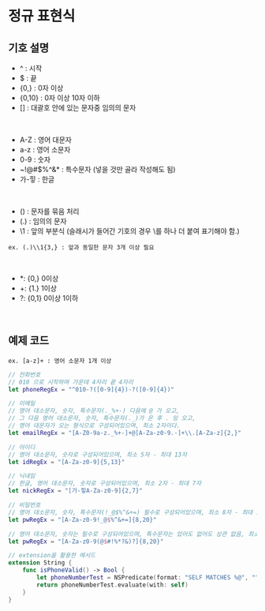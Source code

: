 # 정규 표현식


## 기호 설명
- ^ : 시작
- $ : 끝
- {0,} : 0자 이상
- {0,10} : 0자 이상 10자 이하
- [] : 대괄호 안에 있는 문자중 임의의 문자

</br>

- A-Z : 영어 대문자
- a-z : 영어 소문자
- 0-9 : 숫자
- ~!@#$%^&* : 특수문자 (넣을 것만 골라 작성해도 됨)
- 가-힣 : 한글

</br>

- () : 문자를 묶음 처리
- (.) : 임의의 문자
- \1 : 앞의 부분식 (슬래시가 들어간 기호의 경우 \를 하나 더 붙여 표기해야 함.)

```
ex. (.)\\1{3,} : 앞과 동일한 문자 3개 이상 필요
```
</br>

- *: {0,} 0이상
- +: {1.} 1이상
- ?: {0,1} 0이상 1이하

</br>

## 예제 코드

```
ex. [a-z]+ : 영어 소문자 1개 이상
```

```swift
// 전화번호
// 010 으로 시작하며 가운데 4자리 끝 4자리
let phoneRegEx = "^010-?([0-9]{4})-?([0-9]{4})"

// 이메일
// 영어 대소문자, 숫자, 특수문자(._%+-) 다음에 @ 가 오고,
// 그 다음 영어 대소문자, 숫자, 특수문자(._)가 온 후 . 잉 오고,
// 영어 대문자가 오는 형식으로 구성되어있으며, 최소 2자이다.
let emailRegEx = "[A-Z0-9a-z._%+-]+@[A-Za-z0-9.-]+\\.[A-Za-z]{2,}"

// 아이디
// 영어 대소문자, 숫자로 구성되어있으며, 최소 5자 - 최대 13자
let idRegEx = "[A-Za-z0-9]{5,13}"

// 닉네임
// 한글, 영어 대소문자, 숫자로 구성되어있으며, 최소 2자 - 최대 7자
let nickRegEx = "[가-힣A-Za-z0-9]{2,7}"

// 비밀번호
// 영어 대소문자, 숫자, 특수문자(!_@$%^&+=) 필수로 구성되어있으며, 최소 8자 - 최대 20자
let pwRegEx = "[A-Za-z0-9!_@$%^&+=]{8,20}"

// 영어 대소문자, 숫자는 필수로 구성되어있으며, 특수문자는 있어도 없어도 상관 없음, 최소 8자 - 최대 20자
let pwRegEx = "[A-Za-z0-9(@$#!%*?&)?]{8,20}"

// extension을 활용한 메서드
extension String {
    func isPhoneValid() -> Bool {
        let phoneNumberTest = NSPredicate(format: "SELF MATCHES %@", "^010-?([0-9]{4})-?([0-9]{4})")
        return phoneNumberTest.evaluate(with: self)
    }
}
```
